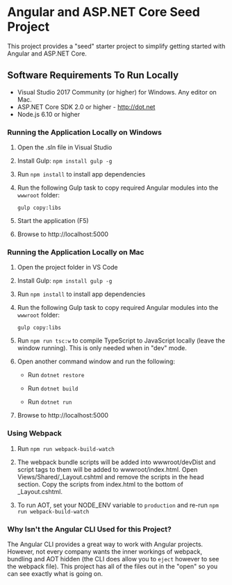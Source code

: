 ﻿# Angular and ASP.NET Core Seed Project

This project provides a "seed" starter project to simplify getting started with
Angular and ASP.NET Core.


## Software Requirements To Run Locally

* Visual Studio 2017 Community (or higher) for Windows. Any editor on Mac.
* ASP.NET Core SDK 2.0 or higher - http://dot.net 
* Node.js 6.10 or higher

### Running the Application Locally on Windows

1. Open the .sln file in Visual Studio

1. Install Gulp: `npm install gulp -g`

1. Run `npm install` to install app dependencies

1. Run the following Gulp task to copy required Angular modules into the `wwwroot` folder: 

    `gulp copy:libs`

1. Start the application (F5)

1. Browse to http://localhost:5000

### Running the Application Locally on Mac

1. Open the project folder in VS Code

1. Install Gulp: `npm install gulp -g`

1. Run `npm install` to install app dependencies

1. Run the following Gulp task to copy required Angular modules into the `wwwroot` folder: 

    `gulp copy:libs`

1. Run `npm run tsc:w` to compile TypeScript to JavaScript locally (leave the window running). This is only needed when in "dev" mode.

1. Open another command window and run the following:

    * Run `dotnet restore`

    * Run `dotnet build`

    * Run `dotnet run`

1. Browse to http://localhost:5000

### Using Webpack 

1. Run `npm run webpack-build-watch`

1. The webpack bundle scripts will be added into wwwroot/devDist and script tags to them will be added to wwwroot/index.html. Open Views/Shared/_Layout.cshtml and remove the scripts in the head section. Copy the scripts from index.html to the bottom of _Layout.cshtml.

1. To run AOT, set your NODE_ENV variable to `production` and re-run `npm run webpack-build-watch`

### Why Isn't the Angular CLI Used for this Project?

The Angular CLI provides a great way to work with Angular projects. However, not every company 
wants the inner workings of webpack, bundling and AOT hidden (the CLI does allow you to `eject` however to see the webpack file). This project has all of the files out in the "open" so you can see exactly what is going on.
